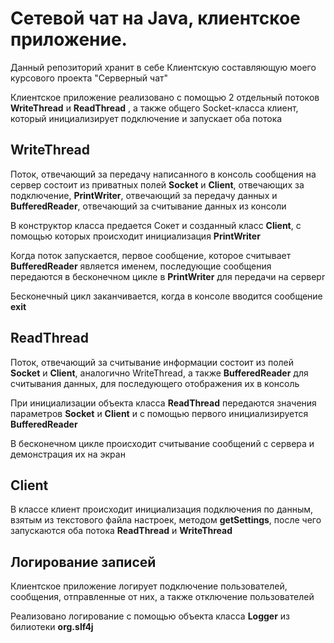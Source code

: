 <h1>Cетевой чат на Java, клиентское приложение.</h1>

<p>Данный репозиторий хранит в себе Клиентскую составляющую моего курсового проекта "Серверный чат"</p>
<p>Клиентское приложение реализовано с помощью 2 отдельный потоков <strong>WriteThread</strong> и <strong>ReadThread</strong> , а также общего Socket-класса клиент, который инициализирует подключение и запускает оба потока </p>
<h2>WriteThread</h2>
<p>Поток, отвечающий за передачу написанного в консоль сообщения на сервер состоит из приватных полей <strong>Socket</strong> и <strong>Client</strong>, отвечающих за подключение, <strong>PrintWriter</strong>, 
  отвечающий за передачу данных и <strong>BufferedReader</strong>, отвечающий за считывание данных из консоли </p>
<p>В конструктор класса предается Сокет и созданный класс <strong>Client</strong>, с помощью которых происходит инициализация <strong>PrintWriter</strong></p>
<p>Когда поток запускается, первое сообщение, которое считывает <strong>BufferedReader</strong> является именем, последующие сообщения передаются в бесконечном цикле в <strong>PrintWriter</strong> для передачи на серверr</p>
<p>Бесконечный цикл заканчивается, когда в консоле вводится сообщение <strong>exit</strong></p>
<h2>ReadThread</h2>
<p>Поток, отвечающий за считывание информации состоит из полей <strong>Socket</strong> и <strong>Client</strong>, аналогично WriteThread, а также <strong>BufferedReader</strong> для считывания данных, 
  для последующего отображения их в консоль
</p>
<p>При инициализации объекта класса <strong>ReadThread</strong> передаются значения параметров <strong>Socket</strong> и <strong>Client</strong> и с помощью первого инициализируется <strong>BufferedReader</strong></p>
<p>В бесконечном цикле происходит считывание сообщений с сервера и демонстрация их на экран</p>
<h2>Client</h2>
<p>В классе клиент происходит инициализация подключения по данным, взятым из текстового файла настроек, методом <strong>getSettings</strong>, после чего запускаются оба потока <strong>ReadThread</strong> и <strong>WriteThread</strong></p>
<h2>Логирование записей</h2>
<p>Клиентское приложение логирует подключение пользователей, сообщения, отправленные от них, а также отключение пользователей</p>
<p>Реализовано логирование с помощью объекта класса <strong>Logger</strong> из билиотеки <strong>org.slf4j</strong> </p>
